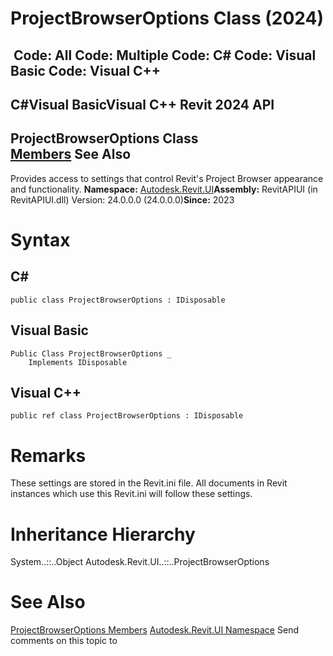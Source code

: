 # ProjectBrowserOptions Class (2024)

﻿
 Code: All Code: Multiple Code: C# Code: Visual Basic Code: Visual C++   
---  
C#Visual BasicVisual C++
Revit 2024 API  
---  
ProjectBrowserOptions Class  
[Members](0dd3f084-258d-5b79-a950-b6b02ce30394.md "ProjectBrowserOptions Members") See Also  
---  
Provides access to settings that control Revit's Project Browser appearance and functionality. 
**Namespace:** [Autodesk.Revit.UI](e86fd90a-8957-02a6-da7f-ced248966e3e.md "Autodesk.Revit.UI Namespace")**Assembly:** RevitAPIUI (in RevitAPIUI.dll) Version: 24.0.0.0 (24.0.0.0)**Since:** 2023 
# Syntax
C#  
---  
```text
public class ProjectBrowserOptions : IDisposable
```
  
Visual Basic  
---  
```text
Public Class ProjectBrowserOptions _
	Implements IDisposable
```
  
Visual C++  
---  
```text
public ref class ProjectBrowserOptions : IDisposable
```
  
# Remarks
These settings are stored in the Revit.ini file. All documents in Revit instances which use this Revit.ini will follow these settings. 
# Inheritance Hierarchy
System..::..Object Autodesk.Revit.UI..::..ProjectBrowserOptions
# See Also
[ProjectBrowserOptions Members](0dd3f084-258d-5b79-a950-b6b02ce30394.md "ProjectBrowserOptions Members")
[Autodesk.Revit.UI Namespace](e86fd90a-8957-02a6-da7f-ced248966e3e.md "Autodesk.Revit.UI Namespace")
Send comments on this topic to 